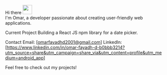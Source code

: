 Hi there <img src="https://github.githubassets.com/images/icons/emoji/unicode/1f44b.png?v8" width="30px" height="30px">
<br>
I'm Omar, a developer passionate about creating user-friendly web applications.

Current Project
Building a React JS npm library for a date picker.

Contact
Email: [omarfayadhd2001@gmail.com]
LinkedIn: [https://www.linkedin.com/in/omar-fayadh-d-b0bbb3214?utm_source=share&utm_campaign=share_via&utm_content=profile&utm_medium=android_app]

Feel free to check out my projects!
